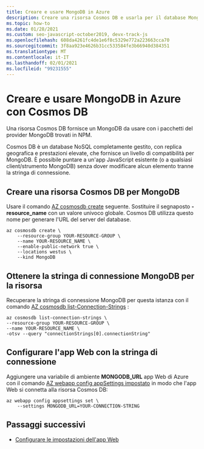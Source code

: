 ```yaml
---
title: Creare e usare MongoDB in Azure
description: Creare una risorsa Cosmos DB e usarla per il database MongoDB.
ms.topic: how-to
ms.date: 01/28/2021
ms.custom: seo-javascript-october2019, devx-track-js
ms.openlocfilehash: 608da4261fc4de1e6f8c5329e772a223663cca70
ms.sourcegitcommit: 3f8aa923e4626b31cc533584fe3b66940d384351
ms.translationtype: MT
ms.contentlocale: it-IT
ms.lasthandoff: 02/01/2021
ms.locfileid: "99231555"
---
```

# <a name="create-and-use-mongodb-on-azure-with-cosmos-db"></a>Creare e usare MongoDB in Azure con Cosmos DB

Una risorsa Cosmos DB fornisce un MongoDB da usare con i pacchetti del provider MongoDB trovati in NPM. 

Cosmos DB è un database NoSQL completamente gestito, con replica geografica e prestazioni elevate, che fornisce un livello di compatibilità per MongoDB. È possibile puntare a un'app JavaScript esistente (o a qualsiasi client/strumento MongoDB) senza dover modificare alcun elemento tranne la stringa di connessione. 

## <a name="create-a-cosmos-db-resource-for-mongodb"></a>Creare una risorsa Cosmos DB per MongoDB

Usare il comando [AZ cosmosdb create](/cli/azure/cosmosdb#az_cosmosdb_create) seguente. Sostituire il segnaposto **-resource_name** con un valore univoco globale. Cosmos DB utilizza questo nome per generare l'URL del server del database.

```azurecli
az cosmosdb create \
    --resource-group YOUR-RESOURCE-GROUP \
    --name YOUR-RESOURCE_NAME \
    --enable-public-network true \
    --locations westus \
    --kind MongoDB
```

## <a name="get-the-mongodb-connection-string-for-your-resource"></a>Ottenere la stringa di connessione MongoDB per la risorsa

Recuperare la stringa di connessione MongoDB per questa istanza con il comando [AZ cosmosdb list-Connection-Strings](/cli/azure/cosmosdb#az_cosmosdb_list_connection_strings) :

```azurecli
az cosmosdb list-connection-strings \
--resource-group YOUR-RESOURCE-GROUP \
--name YOUR-RESOURCE_NAME \
-otsv --query "connectionStrings[0].connectionString"
```

## <a name="configure-your-web-app-with-the-connection-string"></a>Configurare l'app Web con la stringa di connessione

Aggiungere una variabile di ambiente **MONGODB_URL** app Web di Azure con il comando [AZ webapp config appSettings impostato](/cli/azure/webapp/config/appsettings#az_webapp_config_appsettings_set) in modo che l'app Web si connetta alla risorsa Cosmos DB:

```azurecli
az webapp config appsettings set \
    --settings MONGODB_URL=YOUR-CONNECTION-STRING
```

## <a name="next-steps"></a>Passaggi successivi

* [Configurare le impostazioni dell'app Web](../configure-web-app-settings.md)

